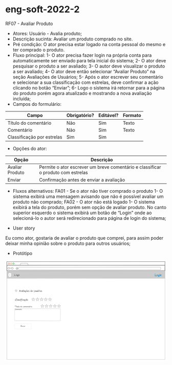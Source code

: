 # eng-soft-2022-2

RF07 - Avaliar Produto

- Atores:
Usuário - Avalia produto;
- Descrição sucinta:
Avaliar um produto comprado no site.
- Pré condição:
O ator precisa estar logado na conta pessoal do mesmo e ter comprado o produto.
- Fluxo principal:
	1- O ator precisa fazer login na própria conta para automaticamente ser enviado para tela inicial do sistema;
	2- O ator deve pesquisar o produto a ser avaliado;
	3- O autor deve visualizar o produto a ser avaliado;
	4- O ator deve então selecionar “Avaliar Produto” na seção Avaliações de Usuários;
	5- Após o ator escrever seu comentário e selecionar a sua classificação com estrelas, deve confirmar a ação clicando no botão “Enviar”;
	6- Logo o sistema irá retornar para a página do produto porém agora atualizado e mostrando a nova avaliação incluída;
- Campos do formulário:


| Campo  | Obrigatório? | Editável? | Formato |
| ------------- | ------------- | ------------- | ------------- |
| Título do comentário  | Não  | Sim  | Texto  |
| Comentário  | Não  | Sim  | Texto  |
| Classificação por estrelas  | Sim  | Sim  |   |



- Opções do ator:

| Opção  | Descrição |
| ------------- | ------------- |
| Avaliar Produto | Permite o ator escrever um breve comentário e classificar o produto com estrelas |
| Enviar | Confirmação antes de enviar a avaliação |



- Fluxos alternativos:
FA01 - Se o ator não tiver comprado o produto
	1- O sistema exibirá uma mensagem avisando que não é possível avaliar um produto não comprado;
FA02 - O ator não está logado
	1- O sistema exibirá a tela do produto, porém sem opção de avaliar produto. No canto superior esquerdo o sistema exibirá um botão de “Login” onde ao selecioná-lo o autor será redirecionado para página de login do sistema;

- User story

Eu como ator, gostaria de avaliar o produto que comprei, para assim poder deixar minha opinião sobre o produto para outros usuários;

- Protótipo


![RF07](prototipo_RF07.PNG)



